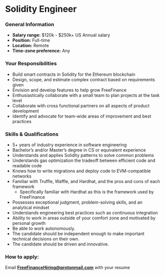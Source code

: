 # Solidity Engineer

### **General Information**

* **Salary range:** $120k - $250k+ US Annual salary
* **Position:** Full-time
* **Location:** Remote
* **Time-zone preference:** Any

### Your Responsibilities

* Build smart contracts in Solidity for the Ethereum blockchain
* Design, scope, and estimate complex contract based on requirements given
* Envision and develop features to help grow FreeFinance
* Enthusiastically collaborate with a small team to plan projects at the task level
* Collaborate with cross functional partners on all aspects of product development
* Identify and advocate for team-wide areas of improvement and best practices

### Skills & Qualifications

* 5+ years of industry experience in software engineering
* Bachelor’s and/or Master’s degree in CS or equivalent experience
* Understands and applies Solidity patterns to solve common problems
* Understands gas optimization the tradeoff between efficient code and readable code
* Knows how to write migrations and deploy code to EVM-compatible networks
* Familiar with Truffle, Waffle, and Hardhat, and the pros and cons of each framework
  * Specifically familiar with Hardhat as this is the framework used by FreeFinance
* Possesses exceptional judgment, problem-solving skills, and an analytical mindset
* Understands engineering best practices such as continuous integration
* Ability to work in areas outside of your comfort zone and motivated by personal growth
* Be able to work autonomously.
* The candidate should be independent enough to make important technical decisions on their own.
* The candidate should be driven and innovative.

### How to apply:

Email **FreeFinanceHiring@protonmail.com** with your resume

